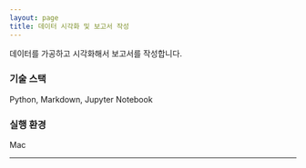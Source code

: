 ```yaml
---
layout: page
title: 데이터 시각화 및 보고서 작성
---
```


데이터를 가공하고 시각화해서 보고서를 작성합니다.  

### 기술 스택
Python, Markdown, Jupyter Notebook  

### 실행 환경
Mac  

---
